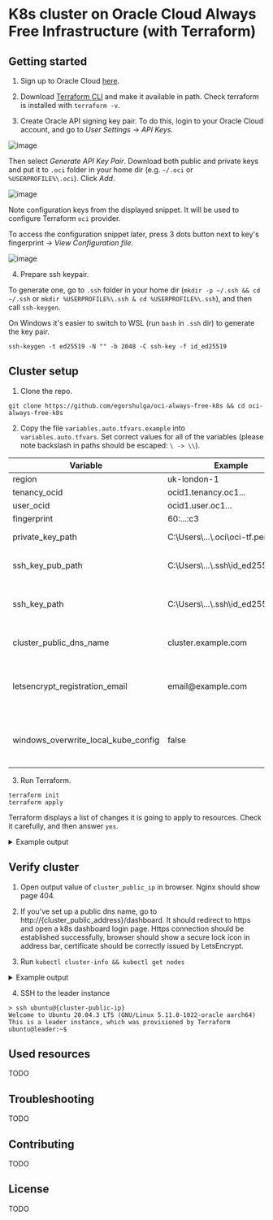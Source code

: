 # K8s cluster on Oracle Cloud Always Free Infrastructure (with Terraform)

## Getting started

1. Sign up to Oracle Cloud [here](https://www.oracle.com/cloud/free/).

2. Download [Terraform CLI](https://www.terraform.io/downloads) and make it available in path. Check terraform is installed with `terraform -v`.

3. Create Oracle API signing key pair. To do this, login to your Oracle Cloud account, and go to _User Settings_ -> _API Keys_. 

![image](https://user-images.githubusercontent.com/6253488/149008215-f176865e-42b7-4d4a-9df9-c29e6339d72e.png)

Then select _Generate API Key Pair_. Download both public and private keys and put it to `.oci` folder in your home dir (e.g. `~/.oci` or `%USERPROFILE%\.oci`). Click _Add_.

![image](https://user-images.githubusercontent.com/6253488/149004376-8c99fdb6-ad1e-463c-a6ac-0baed829a523.png)

Note configuration keys from the displayed snippet. It will be used to configure Terraform `oci` provider.  

To access the configuration snippet later, press 3 dots button next to key's fingerprint -> _View Configuration file_.

![image](https://user-images.githubusercontent.com/6253488/149008591-cde4f631-7990-45a3-8868-3b3c0b9c388f.png)

4. Prepare ssh keypair.

To generate one, go to `.ssh` folder in your home dir (`mkdir -p ~/.ssh && cd ~/.ssh` or `mkdir %USERPROFILE%\.ssh & cd %USERPROFILE%\.ssh`), and then call `ssh-keygen`.

On Windows it's easier to switch to WSL (run `bash` in `.ssh` dir) to generate the key pair.

```
ssh-keygen -t ed25519 -N "" -b 2048 -C ssh-key -f id_ed25519
```

## Cluster setup

1. Clone the repo.

```
git clone https://github.com/egorshulga/oci-always-free-k8s && cd oci-always-free-k8s
```

2. Copy the file `variables.auto.tfvars.example` into `variables.auto.tfvars`. Set correct values for all of the variables (please note backslash in paths should be escaped: `\ -> \\`).

<table>
<thead>
  <tr>
    <th>Variable</th>
    <th>Example</th>
    <th>Description</th>
  </tr>
</thead>
<tbody>
  <tr>
    <td>region</td>
    <td>uk-london-1</td>
    <td rowspan="4">Taken from Oracle Cloud API Key configuration snippet (see item 3 above).</td>
  </tr>
  <tr>
    <td>tenancy_ocid</td>
    <td>ocid1.tenancy.oc1...</td>
  </tr>
  <tr>
    <td>user_ocid</td>
    <td>ocid1.user.oc1...</td>
  </tr>
  <tr>
    <td>fingerprint</td>
    <td>60:...:c3</td>
  </tr>
  <tr>
    <td>private_key_path</td>
    <td>C:\Users\...\.oci\oci-tf.pem</td>
    <td>Absolute path to Oracle Cloud private key.</td>
  </tr>
  <tr>
    <td>ssh_key_pub_path</td>
    <td>C:\Users\...\.ssh\id_ed25519.pub</td>
    <td>Absolute path to public ssh key. Is used to configure access to created compute instances.</td>
  </tr>
  <tr>
    <td>ssh_key_path</td>
    <td>C:\Users\...\.ssh\id_ed25519</td>
    <td>Absolute path to private ssh key. Is used to bootstrap k8s and other apps on provisioned compute instances.</td>
  </tr>
  <tr>
    <td>cluster_public_dns_name</td>
    <td>cluster.example.com</td>
    <td>Optional. Specifies a dns name, which the cluster will be available on.</td>
  </tr>
  <tr>
    <td>letsencrypt_registration_email</td>
    <td>email@example.com</td>
    <td>Email address, that is used to register in LetsEncrypt (to issue certificates to secure ingress resources, managed by nginx-ingress-controller).</td>
  </tr>
  <tr>
    <td>windows_overwrite_local_kube_config</td>
    <td>false</td>
    <td>Whether local kube config (%USERPROFILE%\.kube\config) should be overwritten with a new one from the newly created cluster.</td>
  </tr>
</tbody>
</table>

3. Run Terraform.

```
terraform init
terraform apply
```

Terraform displays a list of changes it is going to apply to resources. Check it carefully, and then answer `yes`.

<details> <summary>Example output</summary>
  
```
> terraform init
Initializing modules...
- compute in compute
- governance in governance
- k8s in k8s
- k8s_scaffold in k8s-scaffold
- network in network
Downloading registry.terraform.io/oracle-terraform-modules/vcn/oci 3.1.0 for network.vcn...
- network.vcn in .terraform\modules\network.vcn
- network.vcn.drg_from_vcn_module in .terraform\modules\network.vcn\modules\drg

Initializing the backend...

Initializing provider plugins...
- Reusing previous version of hashicorp/null from the dependency lock file
- Reusing previous version of hashicorp/oci from the dependency lock file
- Installing hashicorp/null v3.1.0...
- Installed hashicorp/null v3.1.0 (signed by HashiCorp)
- Installing hashicorp/oci v4.57.0...
- Installed hashicorp/oci v4.57.0 (signed by HashiCorp)

Terraform has made some changes to the provider dependency selections recorded
in the .terraform.lock.hcl file. Review those changes and commit them to your
version control system if they represent changes you intended to make.

Terraform has been successfully initialized!

You may now begin working with Terraform. Try running "terraform plan" to see
any changes that are required for your infrastructure. All Terraform commands
should now work.

If you ever set or change modules or backend configuration for Terraform,
rerun this command to reinitialize your working directory. If you forget, other
commands will detect it and remind you to do so if necessary.

> terraform apply

Terraform used the selected providers to generate the following execution
plan. Resource actions are indicated with the following symbols:
  + create
 <= read (data resources)

Terraform will perform the following actions:

(... lots of resources ...)

Plan: 41 to add, 0 to change, 0 to destroy.

Changes to Outputs:
  + cluster_public_ip = (known after apply)

Do you want to perform these actions?
  Terraform will perform the actions described above.
  Only 'yes' will be accepted to approve.

  Enter a value: 
```
</details>

## Verify cluster

1. Open output value of `cluster_public_ip` in browser. Nginx should show page 404.

2. If you've set up a public dns name, go to http://{cluster_public_address}/dashboard. It should redirect to https and open a k8s dashboard login page. Https connection should be established successfully, browser should show a secure lock icon in address bar, certificate should be correctly issued by LetsEncrypt.

3. Run `kubectl cluster-info && kubectl get nodes`
<details> <summary>Example output</summary>

  ```
  Kubernetes control plane is running at https://cluster.example.com:6443
  CoreDNS is running at https://cluster.example.com:6443/api/v1/namespaces/kube-system/services/kube-dns:dns/proxy

  To further debug and diagnose cluster problems, use 'kubectl cluster-info dump'.
  NAME       STATUS   ROLES                  AGE   VERSION
  leader     Ready    control-plane,master   25h   v1.23.1
  worker-0   Ready    worker                 25h   v1.23.1
  worker-1   Ready    worker                 25h   v1.23.1
  worker-2   Ready    worker                 25h   v1.23.1
  ```
</details>

4. SSH to the leader instance

```
> ssh ubuntu@{cluster-public-ip}
Welcome to Ubuntu 20.04.3 LTS (GNU/Linux 5.11.0-1022-oracle aarch64)
This is a leader instance, which was provisioned by Terraform
ubuntu@leader:~$
```

## Used resources

TODO

## Troubleshooting

TODO

## Contributing

TODO

## License

TODO
